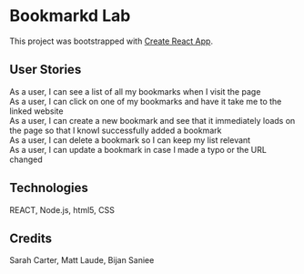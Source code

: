 # Bookmarkd Lab

This project was bootstrapped with [Create React App](https://github.com/facebook/create-react-app).


## User Stories
As a user, I can see a list of all my bookmarks when I visit the page \
As a user, I can click on one of my bookmarks and have it take me to the linked website \
As a user, I can create a new bookmark and see that it immediately loads on the page so that I knowI successfully added a bookmark \
As a user, I can delete a bookmark so I can keep my list relevant \
As a user, I can update a bookmark in case I made a typo or the URL changed

## Technologies
REACT, Node.js, html5, CSS

## Credits
Sarah Carter, Matt Laude, Bijan Saniee